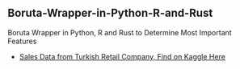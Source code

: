 ## Boruta-Wrapper-in-Python-R-and-Rust
Boruta Wrapper in Python, R and Rust to Determine Most Important Features

- [Sales Data from Turkish Retail Company, Find on Kaggle Here](https://www.kaggle.com/datasets/berkayalan/retail-sales-data)
